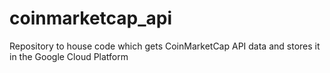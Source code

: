 # coinmarketcap_api
Repository to house code which gets CoinMarketCap API data and stores it in the Google Cloud Platform
